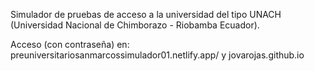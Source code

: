 Simulador de pruebas de acceso a la universidad del tipo UNACH (Universidad Nacional de Chimborazo - Riobamba Ecuador).

Acceso (con contraseña) en:
preuniversitariosanmarcossimulador01.netlify.app/
y jovarojas.github.io
